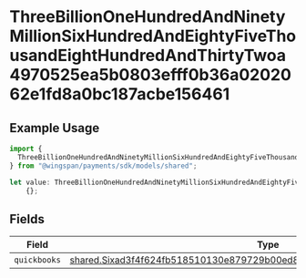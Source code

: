 # ThreeBillionOneHundredAndNinetyMillionSixHundredAndEightyFiveThousandEightHundredAndThirtyTwoa4970525ea5b0803efff0b36a0202062e1fd8a0bc187acbe156461

## Example Usage

```typescript
import {
  ThreeBillionOneHundredAndNinetyMillionSixHundredAndEightyFiveThousandEightHundredAndThirtyTwoa4970525ea5b0803efff0b36a0202062e1fd8a0bc187acbe156461,
} from "@wingspan/payments/sdk/models/shared";

let value: ThreeBillionOneHundredAndNinetyMillionSixHundredAndEightyFiveThousandEightHundredAndThirtyTwoa4970525ea5b0803efff0b36a0202062e1fd8a0bc187acbe156461 =
    {};
```

## Fields

| Field                                                                                                                                                                         | Type                                                                                                                                                                          | Required                                                                                                                                                                      | Description                                                                                                                                                                   |
| ----------------------------------------------------------------------------------------------------------------------------------------------------------------------------- | ----------------------------------------------------------------------------------------------------------------------------------------------------------------------------- | ----------------------------------------------------------------------------------------------------------------------------------------------------------------------------- | ----------------------------------------------------------------------------------------------------------------------------------------------------------------------------- |
| `quickbooks`                                                                                                                                                                  | [shared.Sixad3f4f624fb518510130e879729b00ed8c237d1cebc5477abf34ac340a6424d](../../../sdk/models/shared/sixad3f4f624fb518510130e879729b00ed8c237d1cebc5477abf34ac340a6424d.md) | :heavy_minus_sign:                                                                                                                                                            | N/A                                                                                                                                                                           |